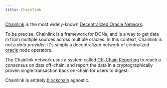```yaml
---
title: Chainlink
---
```


[Chainlink](https://chain.link) is the most widely-known [Decentralized Oracle Network](/knowledge/Web3/don.md).

To be precise, Chainlink is a framework for DONs, and is a way to get data in from multiple sources across multiple oracles. In this context, Chainlink is not a _data provider_. It's simply a decentralized network of centralized [oracle](/knowledge/Web3/oracle.md) node operators.

The Chainlink network uses a system called [Off-Chain Reporting](https://docs.chain.link/docs/off-chain-reporting/) to reach a consensus on data off-chain, and report the data in a cryptographically proven single transaction back on-chain for users to digest.

Chainlink is entirely [blockchain](/knowledge/Web3/blockchain.md) agnostic.
